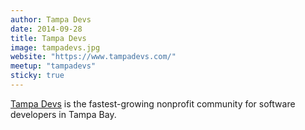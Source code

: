 ```yaml
---
author: Tampa Devs
date: 2014-09-28
title: Tampa Devs
image: tampadevs.jpg
website: "https://www.tampadevs.com/"
meetup: "tampadevs"
sticky: true
---
```


[Tampa Devs](https://www.tampadevs.com/) is the fastest-growing nonprofit community for software developers in Tampa Bay.
